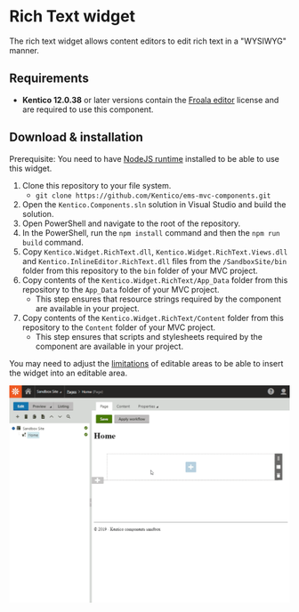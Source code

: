 # Rich Text widget

The rich text widget allows content editors to edit rich text in a "WYSIWYG" manner.

## Requirements
* **Kentico 12.0.38** or later versions contain the [Froala editor](https://www.froala.com/wysiwyg-editor) license and are required to use this component.

## Download & installation
Prerequisite: You need to have [NodeJS runtime](https://nodejs.org/en/) installed to be able to use this widget.

1. Clone this repository to your file system.
    - `git clone https://github.com/Kentico/ems-mvc-components.git`
1. Open the `Kentico.Components.sln` solution in Visual Studio and build the solution.
1. Open PowerShell and navigate to the root of the repository.
1. In the PowerShell, run the `npm install` command and then the `npm run build` command.
1. Copy `Kentico.Widget.RichText.dll`, `Kentico.Widget.RichText.Views.dll` and `Kentico.InlineEditor.RichText.dll` files from the `/SandboxSite/bin` folder from this repository to the `bin` folder of your MVC project.
1. Copy contents of the `Kentico.Widget.RichText/App_Data` folder from this repository to the `App_Data` folder of your MVC project.
    - This step ensures that resource strings required by the component are available in your project.
1. Copy contents of the `Kentico.Widget.RichText/Content` folder from this repository to the `Content` folder of your MVC project.
    - This step ensures that scripts and stylesheets required by the component are available in your project.

You may need to adjust the [limitations](https://kentico.com/CMSPages/DocLinkMapper.ashx?version=latest&link=page_builder_editable_areas_mvc#CreatingpageswitheditableareasinMVC-Limitingwidgetsallowedinaneditablearea) of editable areas to be able to insert the widget into an editable area.

![Rich Text widget](/Kentico.Widget.RichText/RichTextWidget.gif)
